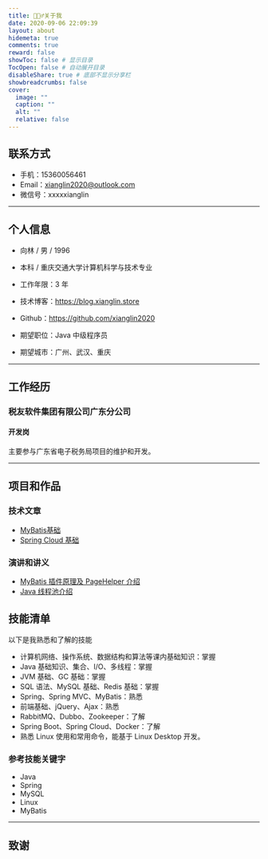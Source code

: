 ```yaml
---
title: 🙋🏻‍♂️关于我
date: 2020-09-06 22:09:39
layout: about
hidemeta: true
comments: true
reward: false
showToc: false # 显示目录
TocOpen: false # 自动展开目录
disableShare: true # 底部不显示分享栏
showbreadcrumbs: false
cover:
  image: ""
  caption: ""
  alt: ""
  relative: false
---
```


## 联系方式
- 手机：15360056461
- Email：xianglin2020@outlook.com
- 微信号：xxxxxianglin

---

## 个人信息

 - 向林 / 男 / 1996 
 - 本科 / 重庆交通大学计算机科学与技术专业 
 - 工作年限：3 年
 - 技术博客：https://blog.xianglin.store
 - Github：https://github.com/xianglin2020

 - 期望职位：Java 中级程序员
 - 期望城市：广州、武汉、重庆

---

## 工作经历

### 税友软件集团有限公司广东分公司

#### 开发岗

主要参与广东省电子税务局项目的维护和开发。


---

## 项目和作品

### 技术文章
- [MyBatis基础](https://blog.xianglin.store/2020/09/15/MyBatis%E5%9F%BA%E7%A1%80/)
- [Spring Cloud 基础](https://blog.xianglin.store/2020/12/06/SpringCloud%E5%92%8C%E5%BE%AE%E6%9C%8D%E5%8A%A1/)

### 演讲和讲义
- [MyBatis 插件原理及 PageHelper 介绍](https://blog.xianglin.store/2020/10/31/MyBatis%E6%8B%A6%E6%88%AA%E5%99%A8/)
- [Java 线程池介绍](https://blog.xianglin.store/2020/11/29/%E7%BA%BF%E7%A8%8B%E6%B1%A0/)

## 技能清单
以下是我熟悉和了解的技能

- 计算机网络、操作系统、数据结构和算法等课内基础知识：掌握
- Java 基础知识、集合、I/O、多线程：掌握
- JVM 基础、GC 基础：掌握
- SQL 语法、MySQL 基础、Redis 基础：掌握
- Spring、Spring MVC、MyBatis：熟悉
- 前端基础、jQuery、Ajax：熟悉
- RabbitMQ、Dubbo、Zookeeper：了解
- Spring Boot、Spring Cloud、Docker：了解
- 熟悉 Linux 使用和常用命令，能基于 Linux Desktop 开发。

### 参考技能关键字

- Java
- Spring
- MySQL
- Linux
- MyBatis


---

## 致谢

